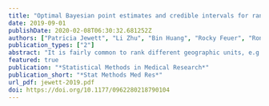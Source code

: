 ```yaml
---
title: "Optimal Bayesian point estimates and credible intervals for ranking with application to county health indices"
date: 2019-09-01
publishDate: 2020-02-08T06:30:32.681252Z
authors: ["Patricia Jewett", "Li Zhu", "Bin Huang", "Rocky Feuer", "Ronald Gangnon"]
publication_types: ["2"]
abstract: "It is fairly common to rank different geographic units, e.g. counties in the USA, based on health indices. In a typical application, point estimates of the health indices are obtained for each county, and the indices are then simply ranked as if they were known constants. Several authors have considered optimal rank estimators under squared error loss on the rank scale as a default method for general purpose ranking, e.g. situations where ranking units across the full spectrum of performance (low, medium, high) is important. While computationally convenient, squared error loss on the rank scale may not represent the true inferential goals of rank consumers. We construct alternative loss functions based on three components: (1) the inferential goal (rank position or pairwise comparisons), (2) the scale (original, log-transformed or rank) and (3) the (positional or pairwise) loss function (0/1, squared error or absolute error). We can obtain optimal ranks for loss functions based on rank positions and nearly optimal ranks for loss functions based on pairwise comparisons paired with highest posterior density (HPD) credible intervals. We compare inferences produced by the various ranking methods, both optimal and heuristic, using low birth weight data for counties in the Midwestern United States, from 2006 to 2012."
featured: true
publication: "*Statistical Methods in Medical Research*"
publication_short: "*Stat Methods Med Res*"
url_pdf: jewett-2019.pdf
doi: https://doi.org/10.1177/0962280218790104
---
```


